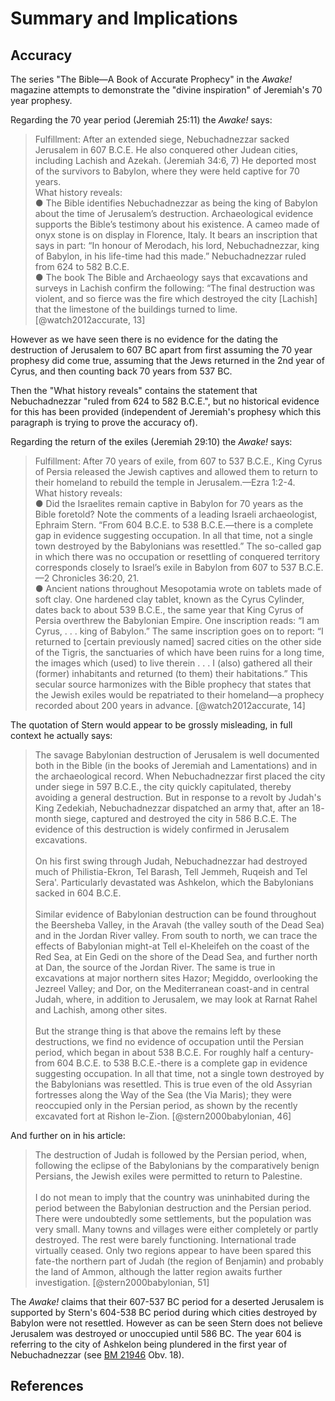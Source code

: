 # Summary and Implications

## Accuracy

The series "The Bible—A Book of Accurate Prophecy" in the _Awake!_ magazine attempts to demonstrate the 
"divine inspiration" of Jeremiah's 70 year prophesy.

Regarding the 70 year period (Jeremiah 25:11) the _Awake!_ says:

> Fulfillment: After an extended siege, Nebuchadnezzar sacked Jerusalem in 607 B.C.E. He also conquered other 
  Judean cities, including Lachish and Azekah. (Jeremiah 34:6, 7) He deported most of the survivors to Babylon, where 
  they were held captive for 70 years.<br>
  What history reveals:<br>
  ● The Bible identifies Nebuchadnezzar as being the king of Babylon about the time of Jerusalem’s destruction. 
  Archaeological evidence supports the Bible’s testimony about his existence. A cameo made of onyx stone is on display 
  in Florence, Italy. It bears an inscription that says in part: “In honour of Merodach, his lord, Nebuchadnezzar, 
  king of Babylon, in his life-time had this made.” Nebuchadnezzar ruled from 624 to 582 B.C.E.<br>
  ● The book The Bible and Archaeology says that excavations and surveys in Lachish confirm the following: “The final 
  destruction was violent, and so fierce was the fire which destroyed the city \[Lachish\] that the limestone of the 
  buildings turned to lime. [@watch2012accurate, 13]

However as we have seen there is no evidence for the dating the destruction of Jerusalem to 607 BC apart from first 
assuming the 70 year prophesy did come true, assuming that the Jews returned in the 2nd year of Cyrus, and 
then counting back 70 years from 537 BC.

Then the "What history reveals" contains the statement that Nebuchadnezzar "ruled from 624 to 582 B.C.E.", but no 
historical evidence for this has been provided (independent of Jeremiah's prophesy which this paragraph is trying
to prove the accuracy of).

Regarding the return of the exiles (Jeremiah 29:10) the _Awake!_ says:

> Fulfillment: After 70 years of exile, from 607 to 537 B.C.E., King Cyrus of Persia released the Jewish captives and 
  allowed them to return to their homeland to rebuild the temple in Jerusalem.—Ezra 1:2-4.<br>
  What history reveals:<br>
  ● Did the Israelites remain captive in Babylon for 70 years as the Bible foretold? Note the comments of a leading 
  Israeli archaeologist, Ephraim Stern. “From 604 B.C.E. to 538 B.C.E.—there is a complete gap in evidence suggesting 
  occupation. In all that time, not a single town destroyed by the Babylonians was resettled.” The so-called gap in 
  which there was no occupation or resettling of conquered territory corresponds closely to Israel’s exile in Babylon 
  from 607 to 537 B.C.E.—2 Chronicles 36:20, 21.<br>
  ● Ancient nations throughout Mesopotamia wrote on tablets made of soft clay. One hardened clay tablet, known as the 
  Cyrus Cylinder, dates back to about 539 B.C.E., the same year that King Cyrus of Persia overthrew the Babylonian 
  Empire. One inscription reads: “I am Cyrus, . . . king of Babylon.” The same inscription goes on to report: “I 
  returned to \[certain previously named\] sacred cities on the other side of the Tigris, the sanctuaries of which have 
  been ruins for a long time, the images which (used) to live therein . . . I (also) gathered all their (former) 
  inhabitants and returned (to them) their habitations.” This secular source harmonizes with the Bible prophecy that 
  states that the Jewish exiles would be repatriated to their homeland—a prophecy recorded about 200 years in advance.
  [@watch2012accurate, 14]

The quotation of Stern would appear to be grossly misleading, in full context he actually says:

> The savage Babylonian destruction of
  Jerusalem is well documented both in
  the Bible (in the books of Jeremiah and
  Lamentations) and in the archaeological
  record. When Nebuchadnezzar first
  placed the city under siege in 597
  B.C.E., the city quickly capitulated,
  thereby avoiding a general destruction.
  But in response to a revolt by Judah's
  King Zedekiah, Nebuchadnezzar dispatched
  an army that, after an 18-
  month siege, captured and destroyed the
  city in 586 B.C.E. The
  evidence of this destruction is widely confirmed
  in Jerusalem excavations.
  <br><br>
  On his first swing through Judah,
  Nebuchadnezzar had destroyed much of
  Philistia-Ekron, Tel Barash, Tell Jemmeh,
  Ruqeish and Tel Sera'. Particularly devastated
  was Ashkelon, which the Babylonians
  sacked in 604 B.C.E.
  <br><br>
  Similar evidence of Babylonian destruction
  can be found throughout the Beersheba
  Valley, in the Aravah (the valley south
  of the Dead Sea) and in the Jordan River
  valley. From south to north, we can trace
  the effects of Babylonian might-at Tell
  el-Kheleifeh on the coast of the Red Sea,
  at Ein Gedi on the shore of the Dead
  Sea, and further north at Dan, the source
  of the Jordan River. The same is true in
  excavations at major northern sites Hazor;
  Megiddo, overlooking the Jezreel
  Valley; and Dor, on the Mediterranean
  coast-and in central Judah, where, in addition
  to Jerusalem, we may look at Rarnat
  Rahel and Lachish, among other sites.
  <br><br>
  But the strange thing is that above the
  remains left by these destructions, we find
  no evidence of occupation until the
  Persian period, which began in about 538
  B.C.E. For roughly half a century-from
  604 B.C.E. to 538 B.C.E.-there is a
  complete gap in evidence suggesting
  occupation. In all that time, not a single
  town destroyed by the Babylonians
  was resettled. This is true even of the
  old Assyrian fortresses along the Way of
  the Sea (the Via Maris); they were reoccupied
  only in the Persian period, as shown
  by the recently excavated fort at Rishon
  le-Zion. [@stern2000babylonian, 46]

And further on in his article:

> The destruction of Judah is followed by
  the Persian period, when, following the
  eclipse of the Babylonians by the comparatively
  benign Persians, the Jewish exiles
  were permitted to return to Palestine.
  <br><br>
  I do not mean to imply that the country
  was uninhabited during the period
  between the Babylonian destruction and
  the Persian period. There were undoubtedly
  some settlements, but the population
  was very small. Many towns and villages
  were either completely or partly
  destroyed. The rest were barely functioning.
  International trade virtually ceased. Only
  two regions appear to have been spared
  this fate-the northern part of Judah (the
  region of Benjamin) and probably the land
  of Ammon, although the latter region
  awaits further investigation. [@stern2000babylonian, 51]

The _Awake!_ claims that their 607-537 BC period for a deserted Jerusalem is supported by Stern's 604-538 BC period
during which cities destroyed by Babylon were not resettled. However as can be seen Stern does not believe
Jerusalem was destroyed or unoccupied until 586 BC. The year 604 is referring to the city of Ashkelon being plundered
in the first year of Nebuchadnezzar (see [BM 21946](../../orthodox/chronicles/bm21946.md) Obv. 18). 

## References
